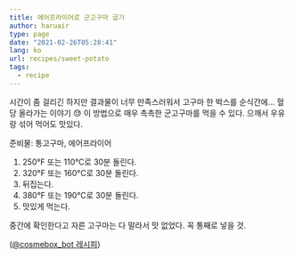 ```yaml
---
title: 에어프라이어로 군고구마 굽기
author: haruair
type: page
date: "2021-02-26T05:28:41"
lang: ko
url: recipes/sweet-potato
tags:
  - recipe
---
```


시간이 좀 걸리긴 하지만 결과물이 너무 만족스러워서 고구마 한 박스를 순식간에... 혈당 올라가는 이야기 😓 
이 방법으로 매우 촉촉한 군고구마를 먹을 수 있다. 으깨서 우유랑 섞어 먹어도 맛있다.

준비물: 통고구마, 에어프라이어

1. 250°F 또는 110°C로 30분 돌린다.
2. 320°F 또는 160°C로 30분 돌린다.
3. 뒤집는다.
4. 380°F 또는 190°C로 30분 돌린다.
5. 맛있게 먹는다.

중간에 확인한다고 자른 고구마는 다 말라서 맛 없었다. 꼭 통째로 넣을 것.

([@cosmebox_bot 레시피](https://twitter.com/cosmebox_bot/status/1341914936583225346))